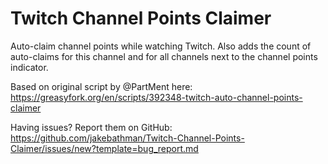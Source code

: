 # Twitch Channel Points Claimer

Auto-claim channel points while watching Twitch. Also adds the count of auto-claims for this channel and for all channels next to the channel points indicator.

Based on original script by @PartMent here: https://greasyfork.org/en/scripts/392348-twitch-auto-channel-points-claimer

Having issues? Report them on GitHub: https://github.com/jakebathman/Twitch-Channel-Points-Claimer/issues/new?template=bug_report.md
